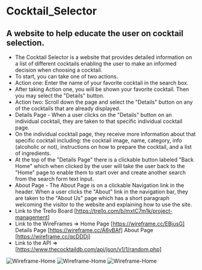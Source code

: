 # Cocktail_Selector
## A website to help educate the user on cocktail selection.
* The Cocktail Selector is a website that provides detailed information on a list of different cocktails enabling the user to make an informed decision when choosing a cocktail. 
* To start, you can take one of two actions.
* Action one: Enter the name of your favorite cocktail in the search box.
* After taking Action one, you will be shown your favorite cocktail. Then you may select the "Details" button.
* Action two: Scroll down the page and select the "Details" button on any of the cocktails that are already displayed.
* Details Page - When a user clicks on the "Details" button on an individual cocktail, they are taken to that specific individual cocktail page.
* On the individual cocktail page, they receive more information about that specific cocktail including: the cocktail image, name, category, info (alcoholic or not), instructions on how to prepare the cocktail, and a list of ingredients.
* At the top of the "Details Page" there is a clickable button labeled "Back Home" which when clicked by the user will take the user back to the "Home" page to enable them to start over and create another search from the search form text input.
* About Page - The About Page is on a clickable Navigation link in the header. When a user clicks the "About" link in the navigation bar, they are taken to the "About Us" page which has a short paragraph welcoming the visitor to the website and explaining how to use the site.
* Link to the Trello Board [https://trello.com/b/mxtC7m1k/project-management] 
* Link to the WireFrames => Home Page [https://wireframe.cc/EBjusG]  Details Page [https://wireframe.cc/A6vBAf]  About Page [https://wireframe.cc/qcDDDj]
* Link to the API => [https://www.thecocktaildb.com/api/json/v1/1/random.php]

<img src="images/p2h.png" alt="Wireframe-Home">
<img src="images/p2d.png" alt="Wireframe-Home">
<img src="images/p2a.png" alt="Wireframe-Home">

